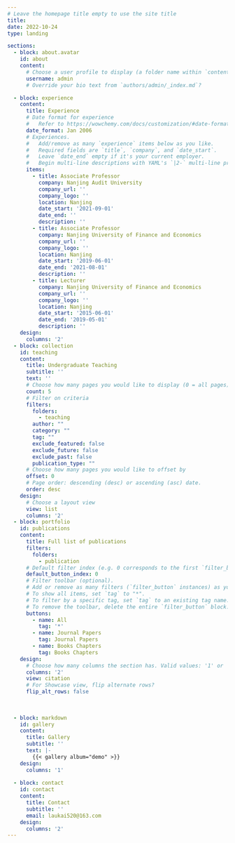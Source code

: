 ```yaml
---
# Leave the homepage title empty to use the site title
title:
date: 2022-10-24
type: landing

sections:
  - block: about.avatar
    id: about
    content:
      # Choose a user profile to display (a folder name within `content/authors/`)
      username: admin
      # Override your bio text from `authors/admin/_index.md`?

  - block: experience
    content:
      title: Experience
      # Date format for experience
      #   Refer to https://wowchemy.com/docs/customization/#date-format
      date_format: Jan 2006
      # Experiences.
      #   Add/remove as many `experience` items below as you like.
      #   Required fields are `title`, `company`, and `date_start`.
      #   Leave `date_end` empty if it's your current employer.
      #   Begin multi-line descriptions with YAML's `|2-` multi-line prefix.
      items:
        - title: Associate Professor
          company: Nanjing Audit University
          company_url: ''
          company_logo: ''
          location: Nanjing
          date_start: '2021-09-01'
          date_end: ''
          description: ''
        - title: Associate Professor
          company: Nanjing University of Finance and Economics
          company_url: ''
          company_logo: ''
          location: Nanjing
          date_start: '2019-06-01'
          date_end: '2021-08-01'
          description: ''
        - title: Lecturer
          company: Nanjing University of Finance and Economics
          company_url: ''
          company_logo: ''
          location: Nanjing
          date_start: '2015-06-01'
          date_end: '2019-05-01'
          description: ''    
    design:
      columns: '2'  
  - block: collection
    id: teaching
    content:
      title: Undergraduate Teaching
      subtitle: ''
      text: ''
      # Choose how many pages you would like to display (0 = all pages)
      count: 5
      # Filter on criteria
      filters:
        folders:
          - teaching
        author: ""
        category: ""
        tag: ""
        exclude_featured: false
        exclude_future: false
        exclude_past: false
        publication_type: ""
      # Choose how many pages you would like to offset by
      offset: 0
      # Page order: descending (desc) or ascending (asc) date.
      order: desc
    design:
      # Choose a layout view
      view: list
      columns: '2'
  - block: portfolio
    id: publications
    content:
      title: Full list of publications
      filters:
        folders:
          - publication
      # Default filter index (e.g. 0 corresponds to the first `filter_button` instance below).
      default_button_index: 0
      # Filter toolbar (optional).
      # Add or remove as many filters (`filter_button` instances) as you like.
      # To show all items, set `tag` to "*".
      # To filter by a specific tag, set `tag` to an existing tag name.
      # To remove the toolbar, delete the entire `filter_button` block.
      buttons:
        - name: All
          tag: '*'
        - name: Journal Papers
          tag: Journal Papers
        - name: Books Chapters
          tag: Books Chapters     
    design:
      # Choose how many columns the section has. Valid values: '1' or '2'.
      columns: '2'      
      view: citation
      # For Showcase view, flip alternate rows?
      flip_alt_rows: false
  
  
  
  - block: markdown
    id: gallery
    content:
      title: Gallery
      subtitle: ''
      text: |-
        {{< gallery album="demo" >}}
    design:
      columns: '1'   
      
  - block: contact
    id: contact
    content:
      title: Contact
      subtitle: ''   
      email: laukai520@163.com   
    design:
      columns: '2'
---
```

